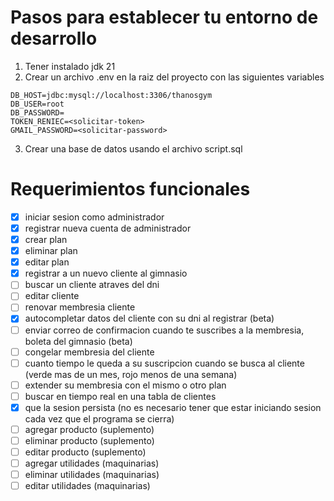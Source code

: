 # Pasos para establecer tu entorno de desarrollo

1. Tener instalado jdk 21
2. Crear un archivo .env en la raiz del proyecto con las siguientes variables
```
DB_HOST=jdbc:mysql://localhost:3306/thanosgym
DB_USER=root
DB_PASSWORD=
TOKEN_RENIEC=<solicitar-token>
GMAIL_PASSWORD=<solicitar-password>
```
3. Crear una base de datos usando el archivo script.sql

# Requerimientos funcionales

- [x] iniciar sesion como administrador
- [x] registrar nueva cuenta de administrador
- [x] crear plan
- [x] eliminar plan
- [x] editar plan
- [x] registrar a un nuevo cliente al gimnasio
- [ ] buscar un cliente atraves del dni
- [ ] editar cliente
- [ ] renovar membresia cliente
- [x] autocompletar datos del cliente con su dni al registrar (beta)
- [ ] enviar correo de confirmacion cuando te suscribes a la membresia, boleta del gimnasio (beta)
- [ ] congelar membresia del cliente
- [ ] cuanto tiempo le queda a su suscripcion cuando se busca al cliente (verde mas de un mes, rojo menos de una semana)
- [ ] extender su membresia con el mismo o otro plan
- [ ] buscar en tiempo real en una tabla de clientes
- [x] que la sesion persista (no es necesario tener que estar iniciando sesion cada vez que el programa se cierra)
- [ ] agregar producto (suplemento)
- [ ] eliminar producto (suplemento)
- [ ] editar producto (suplemento)
- [ ] agregar utilidades (maquinarias)
- [ ] eliminar utilidades (maquinarias)
- [ ] editar utilidades (maquinarias)
